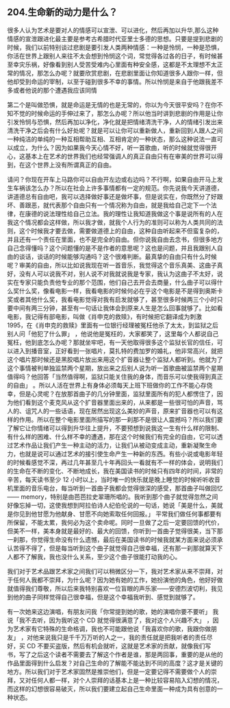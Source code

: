 ## 204.生命新的动力是什么？
很多人认为艺术是要对人的情感可以宣泄、可以进化，然后再加以升华,那么这种情感的宣泄跟进化最主要是参考古希腊时代亚里士多德的思想。只要是提到悲剧的时候，我们以前特别谈过悲剧是要引发人类两种情感：一种是怜悯，一种是恐惧，你活在世界上跟别人来往不太会想到怜悯这个词，常觉得各过各的日子，有时候甚至幸灾乐祸，好像看到别人受苦受难内心里面有种安全感，这都是不太理想不太正常的情况，那怎么办呢？就要欣赏悲剧，在悲剧里面让你知道很多人跟你一样，但他却受到命运的宰制，以至于碰到很多不幸的事情。所以怜悯是来自于他跟我差不多或者他说的那个遭遇我应该同情


第二个是叫做恐惧，就是命运是无情的也是无常的，你以为今天很平安吗？在你不知不觉的时候命运的手伸过来了，那怎么办呢？所以他当时讲到悲剧的作用是让你引发怜悯与恐惧，然后再加以净化，净化就是把情绪清洗干净，人的情绪引发出来清洗干净之后会有什么好处呢？就是可以让你可以重新做人，重新回到人跟人之间一种纯洁的单纯的一种互相帮助互相、互相肯定的一种状态，那么这种说法一直可以成立，为什么？因为如果我今天心情不好，听一首歌曲，听的时候就觉得很开心，这基本上在艺术的世界我们也经常强调人的真正自由只有在审美的世界可以得到，在这个世界上没有所谓真正的自由。


请问？你现在开车上马路你可以自由开左边或右边吗？不行啊，如果自由开马上发生车祸该怎么办？所以在社会上许多事情都有一定的规范。你先说我今天讲道德，讲道德总有自由吧，我可以选择做好事还是做坏事，但是说实在，你既然分了好跟坏、善跟恶，就代表那个自由只有一个情况称为自由，就是我给自己定下一个法律，在康德的说法理性给自己立法。我的理性让我知道我做这个事是说所有的人在我这个情况都会这样做，所以我才做，就我个人行为的准则可以称为人类共同的法则，这个时候我才要去做，需要做道德上的自由，这种自由听起来不但蛮复杂的，并且还有一个责任在里面，也不是完全的自由。但你说我自由去念书，但很多地方自己念得懂吗？这个问题懂的是不是作者的意思呢？这也是问题，并且我跟别人自由的谈话，谈话的时候能够沟通吗？这个很难判断。最真挚的自由只有什么时候呢？审美的自由，所以比如说我现在听一首音乐，我觉得这个音乐真美、这曲子真好，没有人可以说我不对，别人说不对我就说我是专家，我认为这曲子不太好，说实在专家只能负责他专业的那个范围，他们自己去开会去商量，什么曲子可以得什么奖什么奖，像看电影一样，我看电影的时候何必在乎这个电影是不是得到奥斯卡奖或者其他什么奖，我看电影觉得对我有启发就够了，甚至很多时候两三个小时只要中间有两三分钟，甚至有一句话让我体会到原来人生是怎么回事就够了。比如看电影，我记得有部电影，叫做《肖申克的救赎》，有时候把它翻译成为刺激 1995，在《肖申克的救赎》里面有一位银行经理被冤枉他杀了太太，到监狱之后别人问「他犯了什么罪」 ，他说他是冤枉的，大家都笑了，这里每个人都说自己冤枉，他到底怎么办呢？那就坐牢吧，有一天他取得很多这个监狱长官的信任，可以进入到播音室，正好看到一张唱片，莫扎特的费加罗的婚礼，他非常高兴，就把这个唱片那时候还是黑胶唱片放出来用这个扩音器让整个监狱人都听到。他就为了这个事情被判单独监禁两个星期，放出来之后别人说为听一首歌曲被监禁两个星期值得吗？他回答「当然值得啊，监狱只能关住我的身体，而音乐可以使我得到真正的自由」 。所以人活在世界上有身体必须每天上班下班做你的工作不能心存侥幸，但是心灵呢？在放那首曲子的几分钟里面，监狱里面所有的犯人都愣住了，因为他们看到这个麦克风从这个扩音器里面出来的，从来都是一些很可怕的声音，骂人的、诅咒人的一些话语，现在居然出现这么美妙的声音，原来扩音器也可以有这样的作用。所以在整个电影里面所描写的那一刹那不是很让人震撼吗？所以我们要了解它让你情绪可以得到升华往上提升，不要预想到说我这一生有什么样的限制、有什么样的困难、什么样不幸的遭遇，那在这个时候我们有完全的自由，它可以透过艺术作品让我们产生一种主动的活力，让我们从被动变成主动，重新凝聚生命力，也就是说可以通过艺术的接引使生命产生一种新的东西。有些小说或电影年轻的时候看感觉不深，再过几年甚至几十年再回头一看就有不一样的体会，说明我们的生命在不断的变化、不断地成长，我在美国读书的时候只有四年的时间，非常的辛苦，每天读书至少 12 小时以上，当时唯一的快乐就是晚上睡觉的时候听听收音机里面的音乐电台，每当听到一首曲子我都会觉得很深的感受，那首曲子叫做回忆—— memory，特别是由芭芭拉史翠珊所唱的。我听到那个曲子就觉得忽然之间好像忘掉一切，这使我想到阿拉伯诗人纪伯伦说的一句话，她说「美是什么，美就是你见到他甘愿为他献身、甘愿不向她索取任何回报。」 平常我们做任何事都要有所保留，不能太累，我何必为这个卖命呢。同时一旦做了之后一定要回馈的代价，但美不一样，美本身就是最好的、最大的回馈，你听到一首曲子觉得很美，当下那一刹那，你觉得生命没有什么遗憾，最后在美国读书的时候我就某方面来说必须承认苦得不得了，但是每当听到这个曲子就觉得自己很幸福，还有那一刹那就算天下人都不了解我，我也没什么关系，至少这个曲子很能打动我的心。


我们对于艺术品跟艺术家之间我们可以稍微区分一下，我对艺术家从来不崇拜，对于任何人我都不崇拜，为什么呢？因为她有她的工作，她扮演他的角色，他好好做就值得我们尊敬，所以后来我特别喜欢一位盲眼的声乐家——安德烈波切利，我见到他的曲子同样觉得自己很幸福，但是这个幸福我听到、感觉到就够了。


有一次她来这边演唱，有朋友问我「你常提到她的歌，她的演唱你要不要听」 我说「我不去听，因为我听这个 CD 就觉得很满意了，我对这个人兴趣不大」 ，因为艺术家有它特殊的生命格调，我也不可能跟他说「我喜欢你的歌，我跟你做朋友」 ，对他来说我只是千千万万听的人之一，我的责任就是把我听者的责任尽好，买 CD 不要买盗版，然后有机会就听，这就是艺术家的贡献，就像我们写书，写了之后这个读者不需要去了解这个作者是谁，那是两回事，重要的是从他的作品里面得到什么启发？对自己生命的了解能不能达到不同的高度？这才是关键的地方。所以我们对于艺术家固然是推崇他们，但是一定要记得不需要做个人的崇拜，又对任何人都一样，对个人崇拜的话基本上是一种比较容易陷入幻想的情况，而这样的幻想很容易破灭，所以我们要建立起自己生命里面一种成为具有创意的一种状态。

